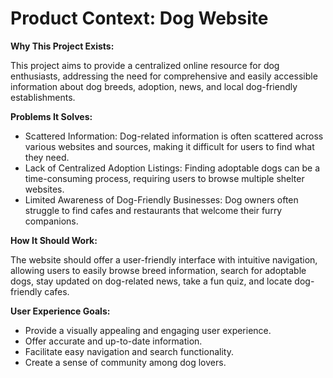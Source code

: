 # Product Context: Dog Website

**Why This Project Exists:**

This project aims to provide a centralized online resource for dog enthusiasts, addressing the need for comprehensive and easily accessible information about dog breeds, adoption, news, and local dog-friendly establishments.

**Problems It Solves:**

*   Scattered Information: Dog-related information is often scattered across various websites and sources, making it difficult for users to find what they need.
*   Lack of Centralized Adoption Listings: Finding adoptable dogs can be a time-consuming process, requiring users to browse multiple shelter websites.
*   Limited Awareness of Dog-Friendly Businesses: Dog owners often struggle to find cafes and restaurants that welcome their furry companions.

**How It Should Work:**

The website should offer a user-friendly interface with intuitive navigation, allowing users to easily browse breed information, search for adoptable dogs, stay updated on dog-related news, take a fun quiz, and locate dog-friendly cafes.

**User Experience Goals:**

*   Provide a visually appealing and engaging user experience.
*   Offer accurate and up-to-date information.
*   Facilitate easy navigation and search functionality.
*   Create a sense of community among dog lovers.
